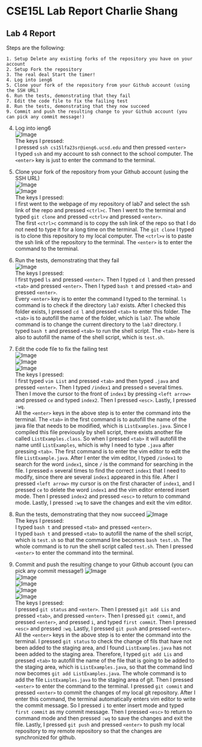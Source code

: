 # CSE15L Lab Report Charlie Shang
## Lab 4 Report
Steps are the following:
```
1. Setup Delete any existing forks of the repository you have on your account
2. Setup Fork the repository
3. The real deal Start the timer!
4. Log into ieng6
5. Clone your fork of the repository from your Github account (using the SSH URL)
6. Run the tests, demonstrating that they fail
7. Edit the code file to fix the failing test
8. Run the tests, demonstrating that they now succeed
9. Commit and push the resulting change to your Github account (you can pick any commit message!)
```

4. Log into ieng6 <br />
![Image](lab4/4.png)<br />
The keys I pressed: <br />
I pressed `ssh cs15lfa23sr@ieng6.ucsd.edu` and then pressed `<enter>`<br/>
I typed `ssh` and my account to ssh connect to the school computer. The `<enter>` key is just to enter the command to the terminal.

5. Clone your fork of the repository from your Github account (using the SSH URL) <br />
![Image](lab4/51.png)<br />
![Image](lab4/52.png)<br />
The keys I pressed:<br />
I first went to the webpage of my repository of lab7 and select the ssh link of the repo and pressed `<ctrl>c`. Then I went to the terminal and typed `git clone` and pressed `<ctrl>v` and pressed `<enter>`.<br />
The first `<ctrl>c` command is to copy the ssh link of the repo so that I do not need to type it for a long time on the terminal. The `git clone` I typed is to clone this repository to my local computer. The `<ctrl>v` is to paste the ssh link of the repository to the terminal. The `<enter>` is to enter the command to the terminal.

6. Run the tests, demonstrating that they fail<br />
![Image](lab4/6.png)<br />
The keys I pressed:<br />
I first typed `ls` and pressed `<enter>`. Then I typed `cd l` and then pressed `<tab>` and pressed `<enter>`. Then I typed `bash t` and pressed `<tab>` and pressed `<enter>`.<br />
Every `<enter>` key is to enter the command I typed to the terminal. `ls` command is to check if the directory `lab7` exists. After I checked this folder exists, I pressed `cd l` and pressed `<tab>` to enter this folder. The `<tab>` is to autofill the name of the folder, which is `lab7`. The whole command is to change the current directory to the `lab7` directory. I typed `bash t` and pressed `<tab>` to run the shell script. The `<tab>` here is also to autofill the name of the shell script, which is `test.sh`.

7. Edit the code file to fix the failing test<br />
![Image](lab4/71.png)<br />
![Image](lab4/72.png)<br />
![Image](lab4/73.png)<br />
The keys I pressed:<br />
I first typed `vim List` and pressed `<tab>` and then typed `.java` and pressed `<enter>`. Then I typed `/index1` and pressed `n` several times. Then I move the cursor to the front of `index1` by pressing `<left arrow>` and pressed `ce` and typed `index2`. Then I pressed `<esc>`. Lastly, I pressed `:wq`.<br />
All the `<enter>` keys in the above step is to enter the command into the terminal. The `<tab>` in the first command is to autofill the name of the java file that needs to be modified, which is `ListExamples.java`. Since I compiled this file previously by shell script, there exists another file called `ListExamples.class`. So when I pressed `<tab>` it will autofill the name until `ListExamples`, which is why I need to type `.java` after pressing `<tab>`. The first command is to enter the vim editor to edit the file `ListExample.java`. After I enter the vim editor, I typed `/index1` to search for the word `index1`, since `/` is the command for searching in the file. I pressed `n` several times to find the correct `index1` that I need to modify, since there are several `index1` appeared in this file. After I pressed `<left arrow>` my cursor is on the first character of `index1`, and I pressed `ce` to delete the word `index1` and the vim editor entered insert mode. Then I pressed `index2` and pressed `<esc>` to return to command mode. Lastly, I pressed `:wq` to save the changes and exit the vim editor.

8. Run the tests, demonstrating that they now succeed
![Image](lab4/8.png)<br />
The keys I pressed:<br />
I typed `bash t` and pressed `<tab>` and pressed `<enter>`.<br />
I typed `bash t` and pressed `<tab>` to autofill the name of the shell script, which is `test.sh` so that the command line becomes `bash test.sh`. The whole command is to run the shell script called `test.sh`. Then I pressed `<enter>` to enter the command into the terminal.

9. Commit and push the resulting change to your Github account (you can pick any commit message!)
![Image](lab4/91.png)<br />
![Image](lab4/92.png)<br />
![Image](lab4/93.png)<br />
![Image](lab4/94.png)<br />
![Image](lab4/95.png)<br />
The keys I pressed:<br />
I pressed `git status` and `<enter>`. Then I pressed `git add Lis` and pressed `<tab>`, and pressed `<enter>`. Then I pressed `git commit`, and pressed `<enter>`, and pressed `i`, and typed `first commit`. Then I pressed `<esc>` and pressed `:wq`. Lastly, I pressed `git push` and pressed `<enter>`.<br />
All the `<enter>` keys in the above step is to enter the command into the terminal. I pressed `git status` to check the change of fils that have not been added to the staging area, and I found `ListExamples.java` has not been added to the staging area. Therefore, I typed `git add Lis` and pressed `<tab>` to autofill the name of the file that is going to be added to the staging area, which is `ListExamples.java`, so that the command lind now becomes `git add ListExamples.java`. The whole command is to add the file `ListExamples.java` to the staging area of git. Then I pressed `<enter>` to enter the command to the terminal. I pressed `git commit` and pressed `<enter>` to commit the changes of my local git repository. After I enter this command, the terminal automatically enters vim editor to write the commit message. So I pressed `i` to enter insert mode and typed `first commit` as my commit message. Then I pressed `<esc>` to return to command mode and then pressed `:wq` to save the changes and exit the file. Lastly, I pressed `git push` and pressed `<enter>` to push my local repository to my remote repository so that the changes are synchronized for github.
